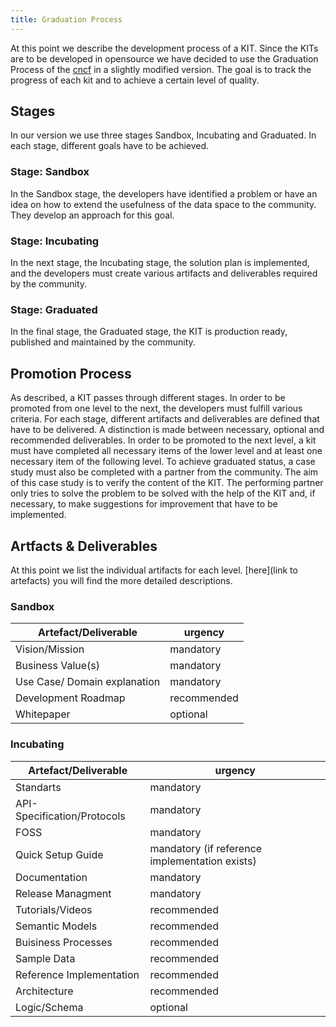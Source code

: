 ```yaml
---
title: Graduation Process
---
```


At this point we describe the development process of a KIT. Since the KITs are to be developed in opensource we have decided to use the Graduation Process of the [cncf](https://www.cncf.io) in a slightly modified version. The goal is to track the progress of each kit and to achieve a certain level of quality.

## Stages

In our version we use three stages Sandbox, Incubating and Graduated. In each stage, different goals have to be achieved.

### Stage: Sandbox

In the Sandbox stage, the developers have identified a problem or have an idea on how to extend the usefulness of the data space to the community. They develop an approach for this goal.

### Stage: Incubating

In the next stage, the Incubating stage, the solution plan is implemented, and the developers must create various artifacts and deliverables required by the community.

### Stage: Graduated

In the final stage, the Graduated stage, the KIT is production ready, published and maintained by the community.

## Promotion Process

As described, a KIT passes through different stages. In order to be promoted from one level to the next, the developers must fulfill various criteria. For each stage, different artifacts and deliverables are defined that have to be delivered. A distinction is made between necessary, optional and recommended deliverables. In order to be promoted to the next level, a kit must have completed all necessary items of the lower level and at least one necessary item of the following level.
To achieve graduated status, a case study must also be completed with a partner from the community. The aim of this case study is to verify the content of the KIT. The performing partner only tries to solve the problem to be solved with the help of the KIT and, if necessary, to make suggestions for improvement that have to be implemented.

## Artfacts & Deliverables

At this point we list the individual artifacts for each level. [here](link to artefacts) you will find the more detailed descriptions.

### Sandbox

| Artefact/Deliverable         | urgency     |
| ---------------------------- | ----------- |
| Vision/Mission               | mandatory   |
| Business Value(s)            | mandatory   |
| Use Case/ Domain explanation | mandatory   |
| Development Roadmap          | recommended |
| Whitepaper                   | optional    |

### Incubating

| Artefact/Deliverable        | urgency                                        |
| --------------------------- | ---------------------------------------------- |
| Standarts                   | mandatory                                      |
| API-Specification/Protocols | mandatory                                      |
| FOSS                        | mandatory                                      |
| Quick Setup Guide           | mandatory (if reference implementation exists) |
| Documentation               | mandatory                                      |
| Release Managment           | mandatory                                      |
| Tutorials/Videos            | recommended                                    |
| Semantic Models             | recommended                                    |
| Buisiness Processes         | recommended                                    |
| Sample Data                 | recommended                                    |
| Reference Implementation    | recommended                                    |
| Architecture                | recommended                                    |
| Logic/Schema                | optional                                       |
